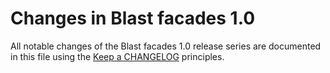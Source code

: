 # Changes in Blast facades 1.0

All notable changes of the Blast facades 1.0 release series are documented in this file using the [Keep a CHANGELOG](http://keepachangelog.com/) principles.